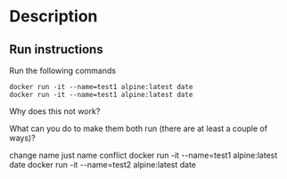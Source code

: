 # Description

## Run instructions

Run the following commands

    docker run -it --name=test1 alpine:latest date
    docker run -it --name=test1 alpine:latest date

Why does this not work?

What can you do to make them both run (there are at least a couple of ways)?


change  name just name conflict
docker run -it --name=test1 alpine:latest date
docker run -it --name=test2 alpine:latest date
